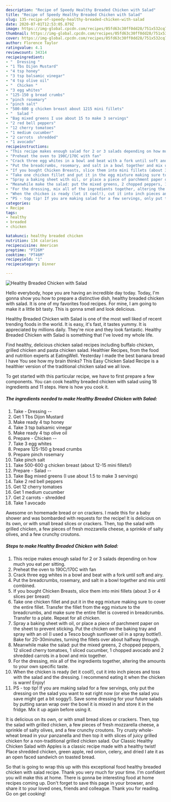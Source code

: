 ```yaml
---
description: "Recipe of Speedy Healthy Breaded Chicken with Salad"
title: "Recipe of Speedy Healthy Breaded Chicken with Salad"
slug: 135-recipe-of-speedy-healthy-breaded-chicken-with-salad
date: 2020-07-01T12:53:05.879Z
image: https://img-global.cpcdn.com/recipes/05fd63c30ff0dd28/751x532cq70/healthy-breaded-chicken-with-salad-recipe-main-photo.jpg
thumbnail: https://img-global.cpcdn.com/recipes/05fd63c30ff0dd28/751x532cq70/healthy-breaded-chicken-with-salad-recipe-main-photo.jpg
cover: https://img-global.cpcdn.com/recipes/05fd63c30ff0dd28/751x532cq70/healthy-breaded-chicken-with-salad-recipe-main-photo.jpg
author: Florence Taylor
ratingvalue: 4.1
reviewcount: 34314
recipeingredient:
- "  Dressing "
- "1 Tbs Dijon Mustard"
- "4 tsp honey"
- "3 tsp balsamic vinegar"
- "4 tsp olive oil"
- "  Chicken "
- "3 egg whites"
- "125-150 g bread crumbs"
- "pinch rosemary"
- "pinch salt"
- "500-600 g chicken breast about 1215 mini fillets"
- "  Salad "
- "Bag mixed greens I use about 15 to make 3 servings"
- "2 red bell peppers"
- "12 cherry tomatoes"
- "1 medium cucumber"
- "2 carrots  shredded"
- "1 avocado"
recipeinstructions:
- "This recipe makes enough salad for 2 or 3 salads depending on how much you eat per sitting."
- "Preheat the oven to 190C/170C with fan"
- "Crack three egg whites in a bowl and beat with a fork until soft and airy."
- "Put the breadcrumbs, rosemary, and salt in a bowl together and mix until combined."
- "If you bought Chicken Breasts, slice them into mini fillets (about 3 or 4 slices per breast)"
- "Take one chicken fillet and put it in the egg mixture making sure to cover the entire fillet. Transfer the fillet from the egg mixture to the breadcrumbs, and make sure the entire fillet is covered in breadcrumbs. Transfer to a plate. Repeat for all chicken."
- "Spray a baking sheet with oil, or place a piece of parchment paper on the sheet to prevent sticking. Put the chicken on the baking tray and spray with an oil (I used a Tesco bough sunflower oil in a spray bottle!). Bake for 20-30minutes, turning the fillets over about halfway through."
- "Meanwhile make the salad: put the mixed greens, 2 chopped peppers, 12 sliced cherry tomatoes, 1 sliced cucumber, 1 chopped avocado and 2 shredded carrots in a bowl and mix together."
- "For the dressing, mix all of the ingredients together, altering the amounts to your own specific taste."
- "When the chicken is ready (let it cool!), cut it into inch pieces and toss with the salad and the dressing. I recommend eating it when the chicken is warm! Enjoy!"
- "PS - top tip! If you are making salad for a few servings, only put the dressing on the salad you want to eat right now (or else the salad you save might get a bit soggy!). Save some dressing for your future salads by putting saran wrap over the bowl it is mixed in and store it in the fridge. Mix it up again before using it."
categories:
- Recipe
tags:
- healthy
- breaded
- chicken

katakunci: healthy breaded chicken 
nutrition: 134 calories
recipecuisine: American
preptime: "PT26M"
cooktime: "PT46M"
recipeyield: "1"
recipecategory: Dinner

---
```



![Healthy Breaded Chicken with Salad](https://img-global.cpcdn.com/recipes/05fd63c30ff0dd28/751x532cq70/healthy-breaded-chicken-with-salad-recipe-main-photo.jpg)

Hello everybody, hope you are having an incredible day today. Today, I'm gonna show you how to prepare a distinctive dish, healthy breaded chicken with salad. It is one of my favorites food recipes. For mine, I am going to make it a little bit tasty. This is gonna smell and look delicious.

Healthy Breaded Chicken with Salad is one of the most well liked of recent trending foods in the world. It is easy, it's fast, it tastes yummy. It is appreciated by millions daily. They're nice and they look fantastic. Healthy Breaded Chicken with Salad is something that I've loved my whole life.

Find healthy, delicious chicken salad recipes including buffalo chicken, grilled chicken and pasta chicken salad. Healthier Recipes, from the food and nutrition experts at EatingWell. Yesterday I made the best banana bread I have You see how my brain thinks? This Easy Chicken Salad Recipe is a healthier version of the traditional chicken salad we all love.


To get started with this particular recipe, we have to first prepare a few components. You can cook healthy breaded chicken with salad using 18 ingredients and 11 steps. Here is how you cook it.

<!--inarticleads1-->

##### The ingredients needed to make Healthy Breaded Chicken with Salad:

1. Take  - Dressing --
1. Get 1 Tbs Dijon Mustard
1. Make ready 4 tsp honey
1. Take 3 tsp balsamic vinegar
1. Make ready 4 tsp olive oil
1. Prepare  - Chicken --
1. Take 3 egg whites
1. Prepare 125-150 g bread crumbs
1. Prepare pinch rosemary
1. Take pinch salt
1. Take 500-600 g chicken breast (about 12-15 mini fillets!)
1. Prepare  - Salad --
1. Take Bag mixed greens (I use about 1.5 to make 3 servings)
1. Take 2 red bell peppers
1. Get 12 cherry tomatoes
1. Get 1 medium cucumber
1. Get 2 carrots - shredded
1. Take 1 avocado


Awesome on homemade bread or on crackers. I made this for a baby shower and was bombarded with requests for the recipe! It is delicious on its own, or with small bread slices or crackers. Then, top the salad with grilled chicken, a few pieces of fresh mozzarella cheese, a sprinkle of salty olives, and a few crunchy croutons. 

<!--inarticleads2-->

##### Steps to make Healthy Breaded Chicken with Salad:

1. This recipe makes enough salad for 2 or 3 salads depending on how much you eat per sitting.
1. Preheat the oven to 190C/170C with fan
1. Crack three egg whites in a bowl and beat with a fork until soft and airy.
1. Put the breadcrumbs, rosemary, and salt in a bowl together and mix until combined.
1. If you bought Chicken Breasts, slice them into mini fillets (about 3 or 4 slices per breast)
1. Take one chicken fillet and put it in the egg mixture making sure to cover the entire fillet. Transfer the fillet from the egg mixture to the breadcrumbs, and make sure the entire fillet is covered in breadcrumbs. Transfer to a plate. Repeat for all chicken.
1. Spray a baking sheet with oil, or place a piece of parchment paper on the sheet to prevent sticking. Put the chicken on the baking tray and spray with an oil (I used a Tesco bough sunflower oil in a spray bottle!). Bake for 20-30minutes, turning the fillets over about halfway through.
1. Meanwhile make the salad: put the mixed greens, 2 chopped peppers, 12 sliced cherry tomatoes, 1 sliced cucumber, 1 chopped avocado and 2 shredded carrots in a bowl and mix together.
1. For the dressing, mix all of the ingredients together, altering the amounts to your own specific taste.
1. When the chicken is ready (let it cool!), cut it into inch pieces and toss with the salad and the dressing. I recommend eating it when the chicken is warm! Enjoy!
1. PS - top tip! If you are making salad for a few servings, only put the dressing on the salad you want to eat right now (or else the salad you save might get a bit soggy!). Save some dressing for your future salads by putting saran wrap over the bowl it is mixed in and store it in the fridge. Mix it up again before using it.


It is delicious on its own, or with small bread slices or crackers. Then, top the salad with grilled chicken, a few pieces of fresh mozzarella cheese, a sprinkle of salty olives, and a few crunchy croutons. Try crusty whole-wheat bread in your panzanella and then top it with slices of juicy grilled chicken for a non-traditional grilled chicken salad. Our Classic Healthy Chicken Salad with Apples is a classic recipe made with a healthy twist! Place shredded chicken, green apple, red onion, celery, and dried I ate it as an open faced sandwich on toasted bread. 

So that is going to wrap this up with this exceptional food healthy breaded chicken with salad recipe. Thank you very much for your time. I'm confident you will make this at home. There is gonna be interesting food at home recipes coming up. Don't forget to save this page in your browser, and share it to your loved ones, friends and colleague. Thank you for reading. Go on get cooking!
